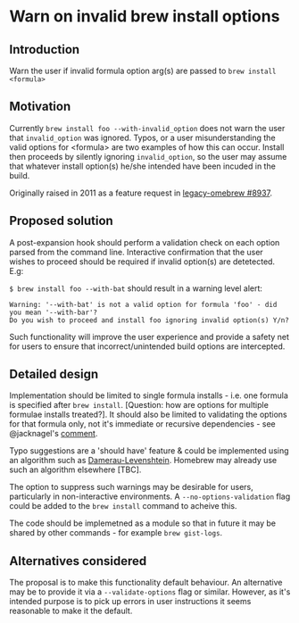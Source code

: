 # Warn on invalid brew install options
## Introduction
Warn the user if invalid formula option arg(s) are passed to `brew install <formula>`

## Motivation
Currently `brew install foo --with-invalid_option` does not warn the user that `invalid_option` was ignored. Typos, or a user misunderstanding the valid options for \<formula\> are two examples of how this can occur. Install then proceeds by silently ignoring `invalid_option`, so the user may assume that whatever install option(s) he/she intended have been incuded in the build.

Originally raised in 2011 as a feature request in [legacy-omebrew #8937](https://github.com/Homebrew/legacy-homebrew/issues/8937).

## Proposed solution
A post-expansion hook should perform a validation check on each option parsed from the command line. Interactive confirmation that the user wishes to proceed should be required if invalid option(s) are detetected. E.g:

`$ brew install foo --with-bat` should result in a warning level alert:

```
Warning: '--with-bat' is not a valid option for formula 'foo' - did you mean '--with-bar'?
Do you wish to proceed and install foo ignoring invalid option(s) Y/n?
```

Such functionality will improve the user experience and provide a safety net for users to ensure that incorrect/unintended build options are intercepted.

## Detailed design
Implementation should be limited to single formula installs - i.e. one formula is specified after `brew install`. [Question: how are options for multiple formulae installs treated?]. It should also be limited to validating the options for that formula only, not it's immediate or recursive dependencies - see @jacknagel's [comment](https://github.com/Homebrew/legacy-homebrew/issues/8937#issuecomment-9033839).

Typo suggestions are a 'should have' feature & could be implemented using an algorithm such as [Damerau-Levenshtein](https://github.com/GlobalNamesArchitecture/damerau-levenshtein). Homebrew may already use such an algorithm elsewhere [TBC].

The option to suppress such warnings may be desirable for users, particularly in non-interactive environments. A `--no-options-validation` flag could be added to the `brew install` command to acheive this.

The code should be implemetned as a module so that in future it may be shared by other commands - for example `brew gist-logs`.

## Alternatives considered
The proposal is to make this functionality default behaviour. An alternative may be to provide it via a `--validate-options` flag or similar. However, as it's intended purpose is to pick up errors in user instructions it seems reasonable to make it the default.
